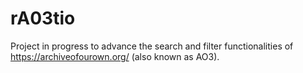 # rA03tio
Project in progress to advance the search and filter functionalities of https://archiveofourown.org/ (also known as AO3).
